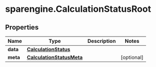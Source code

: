 # sparengine.CalculationStatusRoot

## Properties

Name | Type | Description | Notes
------------ | ------------- | ------------- | -------------
**data** | [**CalculationStatus**](CalculationStatus.md) |  | 
**meta** | [**CalculationStatusMeta**](CalculationStatusMeta.md) |  | [optional] 



